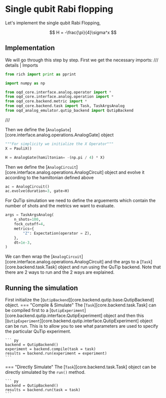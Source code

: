# Single qubit Rabi flopping

Let's implement the single qubit Rabi Flopping,

$$
H = -\frac{\pi}{4}\sigma^x
$$

## Implementation

We will go through this step by step. First we get the necessary imports:
/// details | Imports

```py
from rich import print as pprint

import numpy as np

from oqd_core.interface.analog.operator import *
from oqd_core.interface.analog.operation import *
from oqd_core.backend.metric import *
from oqd_core.backend.task import Task, TaskArgsAnalog
from oqd_analog_emulator.qutip_backend import QutipBackend
```

///

Then we define the [`AnalogGate`][core.interface.analog.operations.AnalogGate] object

```py
"""For simplicity we initialize the X Operator"""
X = PauliX()

H = AnalogGate(hamiltonian= -(np.pi / 4) * X)
```

Then we define the [`AnalogCircuit`][core.interface.analog.operations.AnalogCircuit] object and evolve it according to the hamiltonian defined above

```py
ac = AnalogCircuit()
ac.evolve(duration=3, gate=H)
```

For QuTip simulation we need to define the arguements which contain the number of shots and the metrics we want to evaluate.

```py
args = TaskArgsAnalog(
    n_shots=100,
    fock_cutoff=4,
    metrics={
        "Z": Expectation(operator = Z),
    },
    dt=1e-3,
)
```

We can then wrap the [`AnalogCircuit`][core.interface.analog.operations.AnalogCircuit] and the args to a [`Task`][core.backend.task.Task] object and run using the QuTip backend. Note that there are 2 ways to run and the 2 ways are explained.

## Running the simulation

First initialize the [`QutipBackend`][core.backend.qutip.base.QutipBackend] object.
=== "Compile & Simulate"
The [`Task`][core.backend.task.Task] can be compiled first to a [`QutipExperiment`][core.backend.qutip.interface.QutipExperiment] object and then this [`QutipExperiment`][core.backend.qutip.interface.QutipExperiment] object can be run. This is to allow you to see what parameters are used to specify the particular QuTip experiment.

    ``` py
    backend = QutipBackend()
    experiment = backend.compile(task = task)
    results = backend.run(experiment = experiment)
    ```

=== "Directly Simulate"
The [`Task`][core.backend.task.Task] object can be directly simulated by the `run()` method.

    ``` py
    backend = QutipBackend()
    results = backend.run(task = task)
    ```

